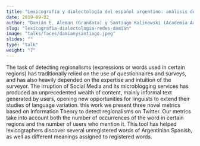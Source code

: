 ```yaml
---
title: "Lexicografía y dialectología del español argentino: análisis desde las redes sociales"
date: 2019-09-02
author: "Damián E. Aleman (Grandata) y Santiago Kalinowski (Academia Argentina de Letras)"
slug: "lexicografia-dialectologia-redes-damian"
image: "talks/faces/damianysantiago.jpeg"
slides: ""
type: "talk"
weight: "7"
---
```

The task of detecting regionalisms (expressions or words used in certain regions) has traditionally relied on the use of questionnaires and surveys, and has also heavily depended on the expertise and intuition of the surveyor. The irruption of Social Media and its microblogging services has produced an unprecedented wealth of content, mainly informal text generated by users, opening new opportunities for linguists to extend their studies of language variation.<!--more--> this work we present three novel metrics based on Information Theory to detect regionalisms on Twitter. Our metrics take into account both the number of occurrences of the word in certain regions and the number of users who mention it. This tool has helped lexicographers discover several unregistered words of Argentinian Spanish, as well as different meanings assigned to registered words.
